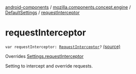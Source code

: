 [android-components](../../index.md) / [mozilla.components.concept.engine](../index.md) / [DefaultSettings](index.md) / [requestInterceptor](./request-interceptor.md)

# requestInterceptor

`var requestInterceptor: `[`RequestInterceptor`](../../mozilla.components.concept.engine.request/-request-interceptor/index.md)`?` [(source)](https://github.com/mozilla-mobile/android-components/blob/master/components/concept/engine/src/main/java/mozilla/components/concept/engine/Settings.kt#L145)

Overrides [Settings.requestInterceptor](../-settings/request-interceptor.md)

Setting to intercept and override requests.

